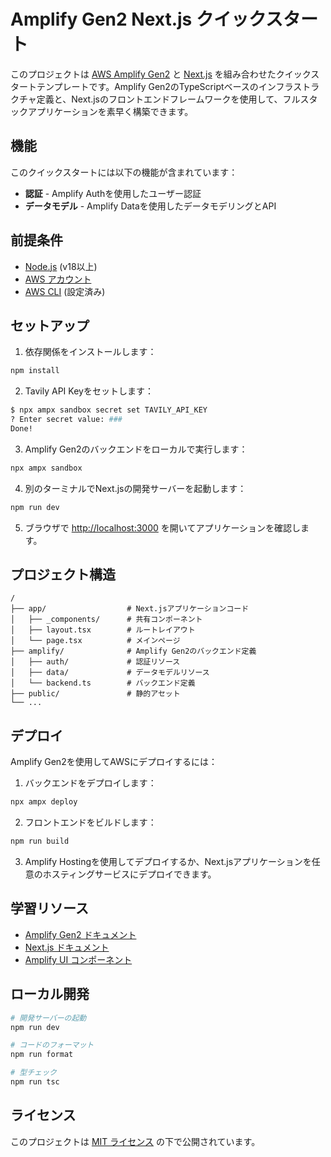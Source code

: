 # Amplify Gen2 Next.js クイックスタート

このプロジェクトは [AWS Amplify Gen2](https://docs.amplify.aws/gen2/) と [Next.js](https://nextjs.org/) を組み合わせたクイックスタートテンプレートです。Amplify Gen2のTypeScriptベースのインフラストラクチャ定義と、Next.jsのフロントエンドフレームワークを使用して、フルスタックアプリケーションを素早く構築できます。

## 機能

このクイックスタートには以下の機能が含まれています：

- **認証** - Amplify Authを使用したユーザー認証
- **データモデル** - Amplify Dataを使用したデータモデリングとAPI

## 前提条件

- [Node.js](https://nodejs.org/) (v18以上)
- [AWS アカウント](https://aws.amazon.com/)
- [AWS CLI](https://aws.amazon.com/cli/) (設定済み)

## セットアップ

1. 依存関係をインストールします：

```bash
npm install
```

2. Tavily API Keyをセットします：

```bash
$ npx ampx sandbox secret set TAVILY_API_KEY
? Enter secret value: ###
Done!
```

3. Amplify Gen2のバックエンドをローカルで実行します：

```bash
npx ampx sandbox
```

4. 別のターミナルでNext.jsの開発サーバーを起動します：

```bash
npm run dev
```

5. ブラウザで [http://localhost:3000](http://localhost:3000) を開いてアプリケーションを確認します。

## プロジェクト構造

```
/
├── app/                  # Next.jsアプリケーションコード
│   ├── _components/      # 共有コンポーネント
│   ├── layout.tsx        # ルートレイアウト
│   └── page.tsx          # メインページ
├── amplify/              # Amplify Gen2のバックエンド定義
│   ├── auth/             # 認証リソース
│   ├── data/             # データモデルリソース
│   └── backend.ts        # バックエンド定義
├── public/               # 静的アセット
└── ...
```

## デプロイ

Amplify Gen2を使用してAWSにデプロイするには：

1. バックエンドをデプロイします：

```bash
npx ampx deploy
```

2. フロントエンドをビルドします：

```bash
npm run build
```

3. Amplify Hostingを使用してデプロイするか、Next.jsアプリケーションを任意のホスティングサービスにデプロイできます。

## 学習リソース

- [Amplify Gen2 ドキュメント](https://docs.amplify.aws/gen2/)
- [Next.js ドキュメント](https://nextjs.org/docs)
- [Amplify UI コンポーネント](https://ui.docs.amplify.aws/)

## ローカル開発

```bash
# 開発サーバーの起動
npm run dev

# コードのフォーマット
npm run format

# 型チェック
npm run tsc
```

## ライセンス

このプロジェクトは [MIT ライセンス](LICENSE) の下で公開されています。
